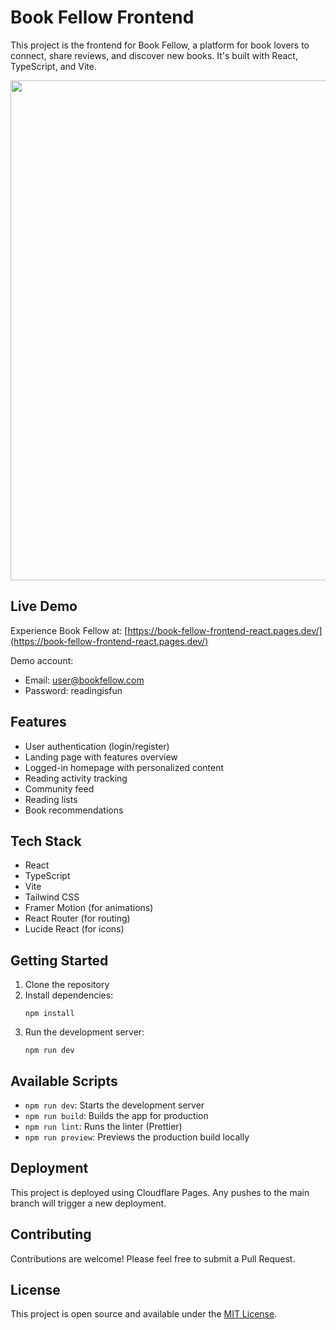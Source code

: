 # Book Fellow Frontend

This project is the frontend for Book Fellow, a platform for book lovers to connect, share reviews, and discover new books. It's built with React, TypeScript, and Vite.

<!-- <img src="./src/assets/demo-landing-page.gif" alt="Demo" width="600"/> -->

<a href="https://book-fellow-frontend-react.pages.dev/" target="_blank"><img src="./src/assets/demo-landing-page.gif" width="800"></a>

## Live Demo

Experience Book Fellow at:
[https://book-fellow-frontend-react.pages.dev/](https://book-fellow-frontend-react.pages.dev/)

Demo account:

- Email: user@bookfellow.com
- Password: readingisfun

## Features

- User authentication (login/register)
- Landing page with features overview
- Logged-in homepage with personalized content
- Reading activity tracking
- Community feed
- Reading lists
- Book recommendations

## Tech Stack

- React
- TypeScript
- Vite
- Tailwind CSS
- Framer Motion (for animations)
- React Router (for routing)
- Lucide React (for icons)

## Getting Started

1. Clone the repository
2. Install dependencies:
   ```
   npm install
   ```
3. Run the development server:
   ```
   npm run dev
   ```

## Available Scripts

- `npm run dev`: Starts the development server
- `npm run build`: Builds the app for production
- `npm run lint`: Runs the linter (Prettier)
- `npm run preview`: Previews the production build locally

## Deployment

This project is deployed using Cloudflare Pages. Any pushes to the main branch will trigger a new deployment.

## Contributing

Contributions are welcome! Please feel free to submit a Pull Request.

## License

This project is open source and available under the [MIT License](LICENSE).
